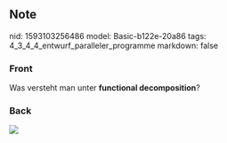## Note
nid: 1593103256486
model: Basic-b122e-20a86
tags: 4_3_4_4_entwurf_paralleler_programme
markdown: false

### Front
Was versteht man unter <b>functional decomposition</b>?

### Back
<img src="paste-b16ff71568b3110925d8fbe4da160b29b46b44fc.jpg">

